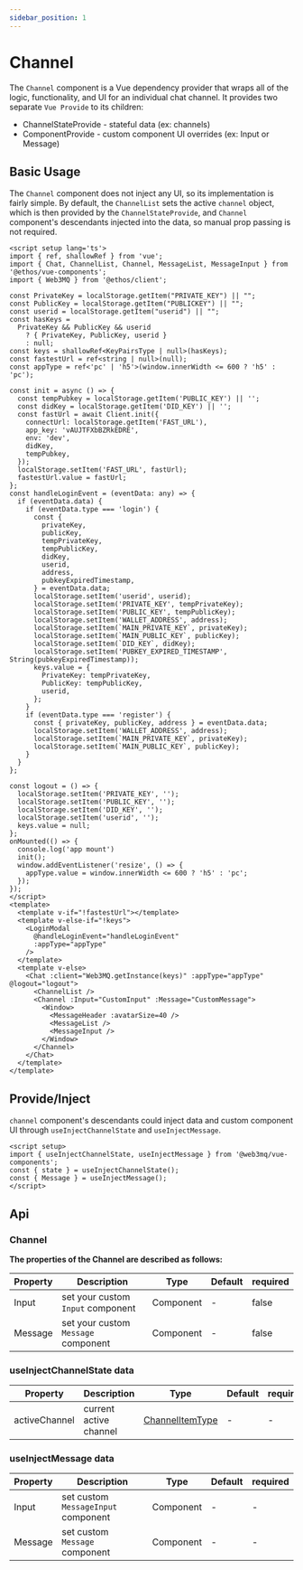 ```yaml
---
sidebar_position: 1
---
```


# Channel

The `Channel` component is a Vue dependency provider that wraps all of the logic, functionality, and UI for an individual chat channel. It provides two separate `Vue Provide` to its children:

- ChannelStateProvide - stateful data (ex: channels)
- ComponentProvide - custom component UI overrides (ex: Input or Message)

## Basic Usage

The `Channel` component does not inject any UI, so its implementation is fairly simple. By default, the `ChannelList` sets the active `channel` object, which is then provided by the `ChannelStateProvide`, and `Channel` component's descendants injected into the data, so manual prop passing is not required. 

```vue
<script setup lang='ts'>
import { ref, shallowRef } from 'vue';
import { Chat, ChannelList, Channel, MessageList, MessageInput } from '@ethos/vue-components';
import { Web3MQ } from '@ethos/client';

const PrivateKey = localStorage.getItem("PRIVATE_KEY") || "";
const PublicKey = localStorage.getItem("PUBLICKEY") || "";
const userid = localStorage.getItem("userid") || "";
const hasKeys =
  PrivateKey && PublicKey && userid
    ? { PrivateKey, PublicKey, userid }
    : null;
const keys = shallowRef<KeyPairsType | null>(hasKeys);
const fastestUrl = ref<string | null>(null);
const appType = ref<'pc' | 'h5'>(window.innerWidth <= 600 ? 'h5' : 'pc');

const init = async () => {
  const tempPubkey = localStorage.getItem('PUBLIC_KEY') || '';
  const didKey = localStorage.getItem('DID_KEY') || '';
  const fastUrl = await Client.init({
    connectUrl: localStorage.getItem('FAST_URL'),
    app_key: 'vAUJTFXbBZRkEDRE',
    env: 'dev',
    didKey,
    tempPubkey,
  });
  localStorage.setItem('FAST_URL', fastUrl);
  fastestUrl.value = fastUrl;
};
const handleLoginEvent = (eventData: any) => {
  if (eventData.data) {
    if (eventData.type === 'login') {
      const {
        privateKey,
        publicKey,
        tempPrivateKey,
        tempPublicKey,
        didKey,
        userid,
        address,
        pubkeyExpiredTimestamp,
      } = eventData.data;
      localStorage.setItem('userid', userid);
      localStorage.setItem('PRIVATE_KEY', tempPrivateKey);
      localStorage.setItem('PUBLIC_KEY', tempPublicKey);
      localStorage.setItem('WALLET_ADDRESS', address);
      localStorage.setItem(`MAIN_PRIVATE_KEY`, privateKey);
      localStorage.setItem(`MAIN_PUBLIC_KEY`, publicKey);
      localStorage.setItem(`DID_KEY`, didKey);
      localStorage.setItem('PUBKEY_EXPIRED_TIMESTAMP', String(pubkeyExpiredTimestamp));
      keys.value = {
        PrivateKey: tempPrivateKey,
        PublicKey: tempPublicKey,
        userid,
      };
    }
    if (eventData.type === 'register') {
      const { privateKey, publicKey, address } = eventData.data;
      localStorage.setItem('WALLET_ADDRESS', address);
      localStorage.setItem(`MAIN_PRIVATE_KEY`, privateKey);
      localStorage.setItem(`MAIN_PUBLIC_KEY`, publicKey);
    }
  }
};

const logout = () => {
  localStorage.setItem('PRIVATE_KEY', '');
  localStorage.setItem('PUBLIC_KEY', '');
  localStorage.setItem('DID_KEY', '');
  localStorage.setItem('userid', '');
  keys.value = null;
};
onMounted(() => {
  console.log('app mount')
  init();
  window.addEventListener('resize', () => {
    appType.value = window.innerWidth <= 600 ? 'h5' : 'pc';
  });
});
</script>
<template>
  <template v-if="!fastestUrl"></template>
  <template v-else-if="!keys">
    <LoginModal
      @handleLoginEvent="handleLoginEvent"
      :appType="appType"
    />
  </template>
  <template v-else>
    <Chat :client="Web3MQ.getInstance(keys)" :appType="appType" @logout="logout">
      <ChannelList />
      <Channel :Input="CustomInput" :Message="CustomMessage">
        <Window>
          <MessageHeader :avatarSize=40 />
          <MessageList />
          <MessageInput />
        </Window>
      </Channel>
    </Chat>
  </template>
</template>
```

## Provide/Inject

`channel` component's descendants could inject data and custom component UI through `useInjectChannelState` and `useInjectMessage`.

```vue
<script setup>
import { useInjectChannelState, useInjectMessage } from '@web3mq/vue-components';
const { state } = useInjectChannelState();
const { Message } = useInjectMessage();
</script>
```

## Api

### Channel
**The properties of the Channel are described as follows:**

| Property | Description                               | Type                                      | Default | required |
| -------- | ----------------------------------------- | ----------------------------------------- | ------- | -------- |
| Input    | set your custom `Input` component         | Component                                 |   -     |  false   |
| Message  | set your custom `Message` component       | Component                                 |   -     |  false   |

### useInjectChannelState data

| Property      | Description               | Type                                                                  | Default | required |
| ------------- | ------------------------- | --------------------------------------------------------------------- | ------- | -------- |
| activeChannel | current active channel    | [ChannelItemType](/docs/Ethos-SDK/JS-SDK/types/#channelitemtype)     |   -     |    -     |

### useInjectMessage data

| Property      | Description                            | Type              | Default | required |
| ------------- | -------------------------------------- | ----------------- | ------- | -------- |
| Input         | set custom `MessageInput` component    |   Component       |   -     |    -     |
| Message       | set custom `Message` component         |   Component       |   -     |    -     |
